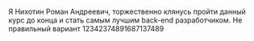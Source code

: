 Я Нихотин Роман Андреевич, торжественно клянусь пройти данный курс до конца и стать самым лучшим back-end разработчиком.
Не правильный вариант
12342374891687137489
